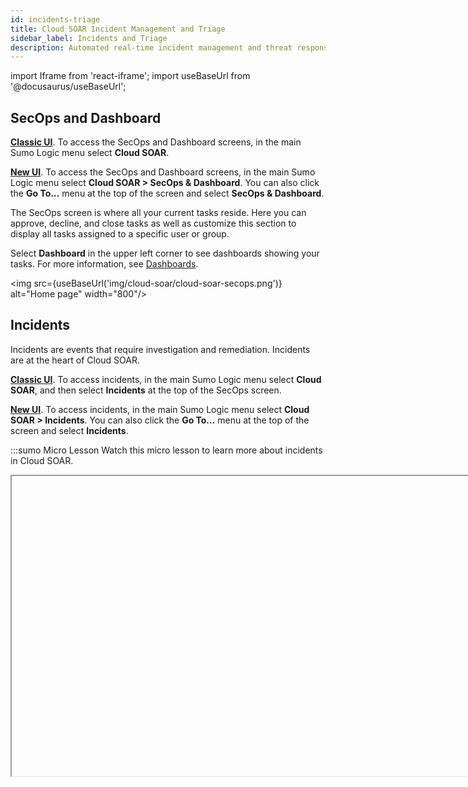 ```yaml
---
id: incidents-triage
title: Cloud SOAR Incident Management and Triage
sidebar_label: Incidents and Triage
description: Automated real-time incident management and threat response.
---
```


import Iframe from 'react-iframe';
import useBaseUrl from '@docusaurus/useBaseUrl';

## SecOps and Dashboard

[**Classic UI**](/docs/cloud-soar/overview#classic-ui). To access the SecOps and Dashboard screens, in the main Sumo Logic menu select **Cloud SOAR**.

[**New UI**](/docs/cloud-soar/overview#new-ui). To access the SecOps and Dashboard screens, in the main Sumo Logic menu select **Cloud SOAR > SecOps & Dashboard**. You can also click the **Go To...** menu at the top of the screen and select **SecOps & Dashboard**.
 
The SecOps screen is where all your current tasks reside. Here you can approve, decline, and close tasks as well as customize this section to display all tasks assigned to a specific user or group.

Select **Dashboard** in the upper left corner to see dashboards showing your tasks. For more information, see [Dashboards](#dashboards).

<img src={useBaseUrl('img/cloud-soar/cloud-soar-secops.png')} alt="Home page" width="800"/>

## Incidents

Incidents are events that require investigation and remediation. Incidents are at the heart of Cloud SOAR.

[**Classic UI**](/docs/cloud-soar/overview#classic-ui). To access incidents, in the main Sumo Logic menu select **Cloud SOAR**, and then select **Incidents** at the top of the SecOps screen.

[**New UI**](/docs/cloud-soar/overview#new-ui). To access incidents, in the main Sumo Logic menu select **Cloud SOAR > Incidents**. You can also click the **Go To...** menu at the top of the screen and select **Incidents**.

:::sumo Micro Lesson
Watch this micro lesson to learn more about incidents in Cloud SOAR.

<Iframe url="https://fast.wistia.net/embed/iframe/faxotvoq3j?web_component=true&seo=true&videoFoam=false"
  width="854px"
  height="480px"
  title="Micro Lesson: Cloud SOAR Incidents Video"
  id="wistiaVideo"
  className="video-container"
  display="initial"
  position="relative"
  allow="autoplay; fullscreen"
  allowfullscreen
/>

:::
### Filter incidents

The **Incidents** screen lists all Cloud SOAR incidents. Clicking on any of the incident IDs will open the incident. You can configure what incidents are displayed by creating queries against available incident data and saving them as incident filters.

The following criteria apply to the incidents list:
* The last 500 incidents are displayed by default.
* When no filters are applied, incidents that are marked as a favorite or not deleted will be displayed.
* When a filter is applied, incidents marked as a favorite or that meet the filter criteria will be shown. Deleted incidents that satisfy either of these conditions will also be displayed.
* If an incident is marked as a favorite, it will be displayed regardless of whether it has been deleted.
* In **Show All**, all incidents meeting the above criteria will be displayed without the 500-item limit.

<img src={useBaseUrl('img/cloud-soar/image140.png')} alt="Cloud SOAR incidents"/>

You can configure what data is to be displayed on the **Incidents** screen by adjusting which columns are viewable. To adjust these columns, click the filter icon <img src={useBaseUrl('img/cloud-soar/filter-icon.png')} alt="Filter icon" width="25"/> in the top right corner of the screen. This displays a configuration screen that allows you to choose which data is displayed. To change where on the screen it should be displayed, click the **+** next to the selection and  drag and drop it in the order to be viewed. Once you have added and organized the columns, click **Apply**.

<img src={useBaseUrl('img/cloud-soar/filter-incidents.png')} alt="Filter incidents" width="800"/>

#### Search incidents

From the **Incidents** screen you can search, build, and issue queries against existing incidents by typing in the search bar at the top of the screen.

Cloud SOAR also provides you with a command cheat sheet to help build incident filtering queries. To access the cheat sheet, click on the information icon <img src={useBaseUrl('img/cloud-soar/commands-cheat-sheet.png')} alt="Commands cheat sheet icon" width="25"/> in the search bar to display the query options.

<img src={useBaseUrl('img/cloud-soar/image142.png')} alt="Search issues" width="800"/>

#### Favorite incident searches

Once a query or a search is committed, they can be saved for future use by clicking the star icon to the right of the search bar. These saved searches will be stored as bookmarks to the right of the search bar.

<img src={useBaseUrl('img/cloud-soar/image145.png')} alt="save query" width="800"/>

#### Bulk actions

Bulk actions may be performed on any incidents in the incidents list. To perform bulk actions on incidents, check the incidents you wish to perform the bulk actions on, then click the three-dot kebab menu in the upper left-hand corner of the screen and select the appropriate bulk action from the dropdown menu.

<img src={useBaseUrl('img/cloud-soar/bulk-actions.png')} alt="Bulk actions" width="200"/>

### Add investigators

Investigators are users who are involved in incidents and have access to perform operations on the incidents and view the incident data. To be able to add investigators to incidents, you must be assigned the **Manage Investigators** [Cloud SOAR role capability](/docs/manage/users-roles/roles/role-capabilities/#cloud-soar).

To add investigators to incidents:

1. [**Classic UI**](/docs/cloud-soar/overview#classic-ui). At the top of the screen, click **Incidents**. <br/>[**New UI**](/docs/cloud-soar/overview#new-ui). In the main Sumo Logic menu, select **Cloud SOAR > Incidents**. You can also click the **Go To...** menu at the top of the screen and select **Incidents**.  
1. Check the incidents you want to add investigators to.
1. Click the three-dot kebab menu in the upper left-hand corner of the screen.
1. Select **Add Investigator**.<br/>The **Add Investigator** screen is displayed. <br/><img src={useBaseUrl('img/cloud-soar/cloud-soar-add-investigator.png')} alt="Add Investigator dialog" style={{border: '1px solid gray'}} width="700"/>
1. Select the investigators to add to the selected incidents.
   :::info
   You can also select groups in addition to selecting individuals. For more information, see [Groups](/docs/cloud-soar/overview/#groups).
   :::
1. In the **Role** column, select the role assigned to the users that you want them to have as investigators. For example, select Analyst, Administrator, or some other role. The roles must have the appropriate Cloud SOAR role capabilities that you want them to have as investigators of the incidents. (If you are selecting a group as an investigator, you cannot change the group's assigned role here. You can only change the group's role on the group itself.)
1. Click **Apply**.

#### View investigators assigned to an incident

1. [**Classic UI**](/docs/cloud-soar/overview#classic-ui). At the top of the screen, click **Incidents**. <br/>[**New UI**](/docs/cloud-soar/overview#new-ui). In the main Sumo Logic menu, select **Cloud SOAR > Incidents**. You can also click the **Go To...** menu at the top of the screen and select **Incidents**.  
1. Select an incident. The investigators appear in the **Investigators** widget. <br/><img src={useBaseUrl('img/cloud-soar/cloud-soar-incident-investigators.png')} alt="Investigators widget" style={{border: '1px solid gray'}} width="400"/>
1. To add another investigator to the incident, click the **+** icon in the upper-right of the dialog.
1. To remove an investigator from the incident, hover your mouse over the investigator name and click the trash can icon that appears to the right.
1. To change the role an investigator has for the incident, in the **Role** column select the role assigned to the user that you want them to have as an investigator.

#### Investigator roles

When you add an investigator to an incident, you select the [role assigned to the users](/docs/manage/users-roles/roles/add-remove-users-role/) that you want them to have as an investigator. The selected role must have the appropriate [Cloud SOAR role capabilities](/docs/manage/users-roles/roles/role-capabilities/#cloud-soar) that you want the investigator to have to be able to effectively investigate the incident.

For example, an incident contains sensitive data in the notes section. If you want the investigators on the incident to be able to access the notes data, the investigators you assign to the incident must have the **Note > Access** Cloud SOAR role capability assigned to their role.

:::note
To allow users to access incidents without being added as investigators, assign them the **Incident > Access all** role Cloud SOAR role capability. This privilege is useful for users who need to monitor all incidents.
:::

### Incident generation 

#### Automatically generate incidents

Cloud SOAR generates incidents with an automated process:
 1. An alert is received by Cloud SOAR via an integration.
 1. [Automation rules](/docs/cloud-soar/automation/#automation-rules) process the alert. Behind the scenes, parsing rules break out the data into artifacts to be used as arguments in playbooks, such as IP addresses, usernames, host names, and so on.
 1. The data is fed into an [incident template](/docs/cloud-soar/automation/#incident-templates).
 1. [Playbooks](#playbooks) run against the data.
 1. Cloud SOAR generates an incident.

<img src={useBaseUrl('img/cloud-soar/cloud-soar-automation-flow.png')} alt="Cloud SOAR automation flow" style={{border: '1px solid gray'}} width="800" />

#### Create a new incident manually

1. To create an incident manually, click the **+** button at the top of the **Incidents** screen. <br/><img src={useBaseUrl('img/cloud-soar/create-incident-button.png')} alt="Create incident button" style={{border: '1px solid gray'}} width="100"/>
1. A new configuration box will be displayed that contains fields an investigator can utilize to develop their incident. Not all these fields are mandatory. The ones that are required will have an asterisk (`*`) marked next to them which indicates the field has a dependency within the Cloud SOAR platform. These required fields can have their dependencies and requirements adjusted with [custom fields](/docs/cloud-soar/overview/#custom-fields). <br/><img src={useBaseUrl('img/cloud-soar/incident-creation-screen.png')} alt="Incident Creation screen" style={{border: '1px solid gray'}} width="700"/>
1. One of the most important fields is the **Type** field. This field will dictate which playbooks will be recommended later on in the configuration process. See [custom fields](/docs/cloud-soar/overview/#custom-fields) to modify the variables displayed in the **Type** field. <br/><img src={useBaseUrl('img/cloud-soar/type-field.png')} alt="Type field" style={{border: '1px solid gray'}} width="200"/>
1. Click **Next**.
1. Once you complete the **Details** page, you will want to assign appropriate playbooks to be associated with the incident. In addition to adding playbooks to the incident, you can also decide whether you want the playbook to automatically execute upon incident creation by sliding the **Autorun** button to **On**. <br/><img src={useBaseUrl('img/cloud-soar/incident-creation-automation.png')} alt="Incident Creation - Automation screen" style={{border: '1px solid gray'}} width="700"/>
1. Click **Next**.
1. The investigator may already have artifacts that they would like to add to the incident. The **Artifacts** section allows for the manual entry of new artifacts. To add a new artifact, click **Add Artifact** and choose what target field to append the data and add its value. Once completed, click **Next**. <br/><img src={useBaseUrl('img/cloud-soar/incident-creation-artifacts.png')} alt="Incident Creation - Artifacts screen" style={{border: '1px solid gray'}} width="700"/>
1. Click **Next**.
1. You have the option to create manual parent/child relationships between the new incident and any previous incident created in Cloud SOAR. Click the **Advanced** button at the bottom of the screen to select an existing incident to group together. <br/><img src={useBaseUrl('img/cloud-soar/incident-creation-relationship.png')} alt="Incident Creation - Relationships screen" style={{border: '1px solid gray'}} width="700"/>
1. Click **Next**.
1. The final step in manual incident creation is to add an investigator or a group of investigators to the incident. Select an investigator or group from the left side of the screen by double-clicking on their name and the investigator will be added to the investigators pane. <br/><img src={useBaseUrl('img/cloud-soar/incident-creation-investigators.png')} alt="Incident Creation - Investigators screen" style={{border: '1px solid gray'}} width="700"/>
1. Once finished, click **Create**.

## Incident details

Opening an incident from any section of Cloud SOAR will display the incident details page. The page is composed of three sections: The incident VIP section on the left, the properties section in the center, and the widgets section to the right.

<img src={useBaseUrl('img/cloud-soar/incident-details.png')} alt="Incident details page" style={{border: '1px solid gray'}} width="800"/>

The incident VIP section displays high-level details about a specific incident. You can also take actions such as add additional investigators or close the incident from this section. To view all available actions, click the vertical ellipsis to the left of the cogwheel. You can change the owner of the incident, change the folder where the incident is housed, export the incident details via PDF, DOC, or custom report], and clone or permanently delete the incident. To customize the details displayed in the incident VIP section, click the cogwheel <img src={useBaseUrl('img/cloud-soar/cogwheel-icon.png')} alt="Cogwheel icon" width="25"/> at the top right of the section. A new screen will be presented which will allow for adding and deleting of incident detail fields. To add a new field, you will click on the **+** sign next to the field to be added. Once all the desired fields are added, they can easily be rearranged in the desired order by dragging and dropping into place. To remove a field, simply click the **x** next to the field to be removed. Once all the details have been added and are in place, click **Apply**.

<img src={useBaseUrl('img/cloud-soar/incident-vip-section.png')} alt="Incident VIP section" style={{border: '1px solid gray'}} width="200"/>

The incident properties section in the center contains all the important information that makes up the incident, such as executed playbooks and incident tasks. This information is divided into four different sections: **Overview**, **Operations**, **Entities**, and **Documentation**.

<img src={useBaseUrl('img/cloud-soar/incident-properties.png')} alt="Incident properties" style={{border: '1px solid gray'}} width="700"/>

### Overview tab

The incident **Overview** tab contains all the pertinent information for a specific incident such as the severity, SLA counter, and category of alert. This information can be configured in [custom fields](/docs/cloud-soar/overview/#custom-fields).

### Operations tab

The **Operations** tab contains all the investigative information for a specific incident and is broken out into the following sections: **War Room**, **Playbook**, **Tasks**, and **Notes**.

#### War Room

All the information related to the ongoing incident is  visible in one place in the **War Room** section. You can quickly view and check all the steps of the analysis, done either manually or by the automation, any entities related to the incident, results of actions performed, and notes added during the incident's investigation. Information can be filtered out for the different categories, and you can add new notes by clicking the **+** button.

<img src={useBaseUrl('img/cloud-soar/war_room.png')} alt="War room" style={{border: '1px solid gray'}} width="700"/>

#### Playbooks

Any playbook that has been applied to an incident can be found under the **Playbooks** section. You can quickly view and make any necessary adjustments to the incident's playbooks, as well as add any additional playbooks that may be required during an incident's investigation.

<img src={useBaseUrl('img/cloud-soar/operations-playbooks-tab.png')} alt="Playbooks displayed in the Playbooks tab" style={{border: '1px solid gray'}} width="700"/>

If during an incident's investigation it is determined that the type of incident has changed (for example, a phishing incident turns into a ransomware incident) another type of playbook may be needed to correctly remediate an incident. You can add additional playbooks to the incident by clicking **+** at the top of the screen to the left of the **Graph View** and **List View** buttons. This will open a new screen that lists all available playbooks. Either type in the playbook name to use, or manually search through all available options and click **Add** when finished.

To explore the playbooks:

1. Click the clock icon to see playbook history. <br/><img src={useBaseUrl('img/cloud-soar/playbook-history.png')} alt="Playbook history" style={{border: '1px solid gray'}} width="700"/>
1. To view individual playbooks for the incident, click **Graph View** at the top of the panel. In the graph view, the playbook options menu can be found at the bottom of the playbook screen to re-run a playbook, download playbook results, edit the playbook, or expand the playbook. <br/><img src={useBaseUrl('img/cloud-soar/operations-playbooks-graph-view.png')} alt="Playbook displayed in the graph view" style={{border: '1px solid gray'}} width="700"/>
1. To view the details of any individual action, click on the action node. A new window displaying the action details will be displayed on the left-hand side of the screen. From this view, you can see the status of the action, its configuration, and have the choice to download the JSON results of the action. <br/><img src={useBaseUrl('img/cloud-soar/action-details.png')} alt="Action details" style={{border: '1px solid gray'}} width="700"/>
1. To view the details of the result, click the magnifying glass icon at the bottom of the action details, and the action result window will display. You can use the search bar at the top of the table to search the results.<br/><img src={useBaseUrl('img/cloud-soar/action-result.png')} alt="Action result" style={{border: '1px solid gray'}} width="500"/>
1. Because some integrations return large data sets, the table view is designed to show only a select set of attributes. For more detailed information, you can switch to the action's JSON results screen by clicking the **JSON Details** icon <img src={useBaseUrl('img/cloud-soar/json-details-icon.png')} alt="JSON Details icon" style={{border: '1px solid gray'}} width="25"/> next to the action's search bar. The JSON results view displays the full results of the executed action.  <br/><img src={useBaseUrl('img/cloud-soar/action-result-json-details.png')} alt="Action result JSON details" style={{border: '1px solid gray'}} width="500"/>

#### Tasks

The **Tasks** section allows incident managers to assign and track tasks which must be completed during an investigation. You can add tasks manually here, or add them from playbooks.

<img src={useBaseUrl('img/cloud-soar/task-list.png')} alt="Tasks section" style={{border: '1px solid gray'}} width="700"/>

To explore tasks:

1. Click a task to open it. From the resulting window you can not only view information about the task, but take actions such as approve, decline, or close the task, as well as launch the associated playbook.<br/><img src={useBaseUrl('img/cloud-soar/tasks-screen.png')} alt="Task details" style={{border: '1px solid gray'}} width="700"/>
1. To add a new Task, click the **+** button at the top-left of the Task list screen. Fill in all required fields and add any additional information necessary under the **Description** section if desired. <br/><img src={useBaseUrl('img/cloud-soar/new-task.png')} alt="New task dialog" style={{border: '1px solid gray'}} width="600"/>
    * The user listed in the **Assigned to** field will be the user responsible for completing the task.
    * The field titled **Actual Effort** should be the number of hours estimated to complete the task. As the task is updated by the assignee, this field should be changed to reflect the actual number of hours that were required to complete the task. This number will be used to provide task assessment information.
1. Once a task has been created and assigned, it will appear in the [SecOps](/docs/cloud-soar/incidents-triage/#secops-and-dashboard) screen. To view the details of a task, click on the task from the **My Operations** section of the screen. <br/><img src={useBaseUrl('img/cloud-soar/cloud-soar-secops.png')} alt="Home page" width="800"/>
1. Selecting a task will open the incident where the task was created. This will allow you to review the details of the task and access any automated playbooks and notes from the incident investigation. Once the incident data has been reviewed, investigators can choose to approve, approve and close, or decline a task by clicking the thumbs up, thumbs
down or check mark buttons next to the task's title. <br/><img src={useBaseUrl('img/cloud-soar/tasks-screen_approve-decline-buttons.png')} alt="Task buttons" style={{border: '1px solid gray'}} width="800"/>

#### Notes

The **Notes** section contains all notes either automatically created during a playbook's execution or manually created during the incident's investigation. You can export notes and search for results depending on the operational need.

<img src={useBaseUrl('img/cloud-soar/notes.png')} alt="Notes" style={{border: '1px solid gray'}} width="700"/>

To explore notes:

1. To manually add a note, click **+** to the left of the search bar and a new configuration screen will appear. <br/><img src={useBaseUrl('img/cloud-soar/new-note.png')} alt="New note dialog" style={{border: '1px solid gray'}} width="600"/>
1. Enter the note into the free form text box and click **Create** when finished.
1. When you close an incident, the system will prompt you for a note describing the reason. <br/><img src={useBaseUrl('img/cloud-soar/close-incident.png')} alt="Close Incident button" width="800"/>
1. In the **Closing Note** field, enter a note explaining the reason for incident closure and click **Apply**. <br/><img src={useBaseUrl('img/cloud-soar/close-incident-note.png')} alt="Closing note dialog" width="800"/>

### Entities tab

The **Entities** tab shows the entities associated with the incident. Entities are unique actors encountered in incoming messages, such as a user, IP address, or host.

To see entities for all incidents, open the **Entities** page. For more information, see [Entities](/docs/cloud-soar/incidents-triage/#entities).

<img src={useBaseUrl('img/cloud-soar/entities-panel.png')} alt="Entities tab" width="700"/>

### Documentation tab

The **Documentation** tab provides investigators with an area to document all steps taken during an incident's investigation.

<img src={useBaseUrl('img/cloud-soar/documentation.png')} alt="Documentation tab" width="700"/>

The **Attachments** section is a repository for investigators to house attachments related to an incident's investigation. The source of this data can vary, but will often be the output of monitoring tools and supporting documents.

To add an attachment, click **+** to the left of the search bar and provide a description for the attachment. When an attachment is added, the date and the name of the person who added it are recorded with the attachment.

## Triage

The **Triage** screen shows events that have been recorded but not yet converted to incidents.

[**Classic UI**](/docs/cloud-soar/overview#classic-ui). To access the **Triage** screen, in the main Sumo Logic menu select **Cloud SOAR**. Then in the upper left of the **SecOps** screen click **Incidents > Triage**.

[**New UI**](/docs/cloud-soar/overview#new-ui). To access the **Triage** screen, in the main Sumo Logic menu select **Cloud SOAR > Triage**.
 

<img src={useBaseUrl('img/cloud-soar/triage.png')} alt="Triage screen" style={{border: '1px solid gray'}} width="800"/>

The Cloud SOAR triage module ingests events via the Cloud SOAR API. You can use it
to triage events which may be unverified or have a low confidence level before they are converted to incidents. The triage module can be completely customized for use cases from financial fraud to network IDS alerts.

Triage events can be pending (not assigned yet), grabbed (assigned to an analyst), or converted to an incident (either automatically or manually).

Let's suppose you want to look at a pending event to determine if it needs investigation:

1. Click a pending event. The event opens.
1. You determine that you want to investigate the event. Click the three-dot kebab button and select **Grab**. <br/><img src={useBaseUrl('img/cloud-soar/grab-an-event.png')} alt="Grab on the dropdown menu" style={{border: '1px solid gray'}} width="600"/>
1. Once an event is grabbed by an analyst, any playbooks defined for that incident type will be automatically executed and the results will be displayed in the **Filtered Results** section of the event details screen. Because all playbooks for the specified incident type are automatically executed as soon as the incident is grabbed, it is recommended that separate incident types and playbooks be created for triage events.
1. After you triage the event, you may reassign it to another user for further analysis, discard it, or convert it to an incident:
   * To reassign the event, click **Reassign**.
   * To discard it, click the three-dot kebab button and select **Discard**.
   * To convert it an incident, click the three-dot kebab button and select **Convert to Incident**. <br/><img src={useBaseUrl('img/cloud-soar/reassign-discard-convert-event.png')} alt="Reassign or convert to incident" style={{border: '1px solid gray'}} width="600"/>      
1. When you click **Convert to Incident**, a dialog appears for you to select the conversion settings. Select the appropriate incident template, owner, and ID, then click **Apply**. The event, including all enrichment information gathered from any playbooks, will be automatically converted to an incident. <br/><img src={useBaseUrl('img/cloud-soar/convert-to-incident-dialog.png')} alt="Convert to incident dialog" style={{border: '1px solid gray'}} width="300"/>

### Triage field settings

By default, the triage module contains two fields, `Status` and `Type`. Additional values may be added to the `Status` field; however, the `Type` field is directly linked to the incident type field and cannot be modified directly.

New types must be added from the incidents section of the **Custom Fields** page. Up to 100 custom fields and be created for the triage module, allowing customization for any use case. To add additional custom fields for triage, see [Custom fields](/docs/cloud-soar/overview/#custom-fields).

Note that to be able to filter events in the triage module based on the values of a field, **Use as filter** must be checked when adding or modifying a field. As fields are created, they will be assigned a number starting at `1`, which will be used to identify the field when adding events via the API. The first field added will be identified as `opt_1`, the second as `opt_2`, and so on. Regardless of the ordering of the fields on the screen, these numbers will remain the same. If a field is deleted, the number will not be reused. For example, if you have defined `opt_1` through `opt_8` and delete the field `opt_8`, the next field added will still become `opt_9`. It is important to remember these field numbers, as they will be used when the API is invoked.

#### Attributes sent from Cloud SIEM

You can ingest Cloud SIEM Insights into Cloud SOAR for incident triage using the `GetInsight` Cloud SOAR API. The following Insight attributes are returned.

When you create an incident from an Insight, you can map the Insight attributes to fields in Cloud SOAR as follows:

| Attribute in Cloud SIEM | Field in Cloud SOAR |
| :-- | :-- |
| `assignee` | `Insight Assignee` (custom field) |
| `created` | `Start time` |
| `description` | `Additional Info` |
| `entity.value` | `Primary Entity` (custom field) |
| `entity.type` | `Entity Type` (custom field) |
| `id` | `Insight ID` (custom field) |
| `involvedEntities[].value` | `Involved Entities` (custom field) |
| `readableId` | `Incident ID` |
| `severity` | `Severity` |
| `status.displayName` | `Status` |
| `tags[]` | `Tags` |

:::note
When creating incidents from Insights, adding additional required attributes to the incident template will result in an error. Only those attributes sent over with Insights can be used as required attributes on the template.
:::

## Entities

The **Entities** screen shows information about entities, unique actors encountered in incoming messages, such as a user, IP address, or host. Entities displayed here are from all incidents. To see entities associated with a specific incident, see [Entities tab](#entities-tab).

[**Classic UI**](/docs/cloud-soar/overview#classic-ui). To access the **Entities** screen, in the main Sumo Logic menu select **Cloud SOAR**, and then click the **Entities** button at the top of the screen.

[**New UI**](/docs/cloud-soar/overview#new-ui). To access the **Entities** screen, in the main Sumo Logic menu select **Cloud SOAR > Entities**.
 

<img src={useBaseUrl('img/cloud-soar/entities.png')} alt="Entity section" style={{border: '1px solid gray'}} width="700"/>

To explore entities:

1. Click an entity in the list to display the results of any previous actions taken on the entity, or where in the incident the entity was extracted. <br/><img src={useBaseUrl('img/cloud-soar/entity-details.png')} alt="Entity details" style={{border: '1px solid gray'}} width="700"/>
1. Click the stopwatch icon to see the entity's history timeline. Click the date tabs to see additional information about the actions taken on each date. <br/><img src={useBaseUrl('img/cloud-soar/entity-history.png')} alt="History tab" style={{border: '1px solid gray'}} width="700"/>
1. Hover your mouse over an entity to:
   * **Lock**: Lock the entity to prevent any actions from being taken on it. This may be useful if you want to ensure that no enrichment actions are taken on attacker-controlled infrastructure or that an entity is not accidentally blocked.
   * **Delete**: Delete the entity record.
   * **Favorite**: Mark the entity as a favorite and move it to the top of the entity list. <br/><img src={useBaseUrl('img/cloud-soar/entity-actions-on-hover.png')} alt="Entity actions" style={{border: '1px solid gray'}} width="400"/>
1. To manually add an entity, click **+** at the top of the screen to the left of **Entity**. <br/><img src={useBaseUrl('img/cloud-soar/add-entity-button.png')} alt="Button to add an entity" style={{border: '1px solid gray'}} width="100"/>
1. In the **New Object** dialog, select an entity type from the **Object Type** dropdown menu. Enter information about the entity and then click **Create**. <br/><img src={useBaseUrl('img/cloud-soar/create-entity.png')} alt="New Object dialog to create a new entity" style={{border: '1px solid gray'}} width="600"/>

## Dashboards

Cloud SOAR's **Dashboards** section highlights the most important pieces of data to the user or investigator who is logged into the platform. This data is presented through the use of multiple widgets that you can add, remove, and customize to include all data relevant to your job functions and duties.

:::sumo Micro Lesson

Watch the following micro lesson to learn about dashboards.

<Iframe url="https://fast.wistia.net/embed/iframe/gqclutn3d1?web_component=true&seo=true&videoFoam=false"
  width="854px"
  height="480px"
  title="Micro Lesson: Cloud SOAR Dashboards &amp; KPI Reports Video"
  id="wistiaVideo"
  className="video-container"
  display="initial"
  position="relative"
  allow="autoplay; fullscreen"
  allowfullscreen
/>

:::

### Create a dashboard

You can create dashboards in Cloud SOAR similar to dashboards in the core Sumo Logic platform. You can also [create widgets](#create-widgets) to use in the dashboards that display text, graphs, and charts containing details about incidents and other aspects of Cloud SOAR.

1. [**Classic UI**](/docs/cloud-soar/overview#classic-ui). Go to the home screen. <br/>[**New UI**](/docs/cloud-soar/overview#new-ui). In the main Sumo Logic menu, select **Cloud SOAR > SecOps & Dashboard**. You can also click the **Go To...** menu at the top of the screen and select **ecOps & Dashboard**.  
1. Select **Dashboard** in the upper-left corner of the UI. <br/><img src={useBaseUrl('img/cloud-soar/delivery-2-access-dashboards.png')} alt="Access dashboards" style={{border: '1px solid gray'}} width="150"/>
1. Click the **+** icon in the upper-right corner of the UI and select **New Dashboard**.<br/><img src={useBaseUrl('img/cloud-soar/delivery-2-new-dashboard.png')} alt="Add dashboard button" style={{border: '1px solid gray'}} width="200"/><br/>A blank dashboard screen appears.<br/><img src={useBaseUrl('img/cloud-soar/delivery-2-empty-dashboard.png')} alt="Empty dashboard" style={{border: '1px solid gray'}} width="700"/>
1. Click on the name of the blank dashboard (such as **Dashboard 2** in the example), and give the dashboard a name. Click **No description available** and type a description.
1. Click the **Edit** button. <br/><img src={useBaseUrl('img/cloud-soar/delivery-2-edit-dashboard-button.png')} alt="Empty dashboard" style={{border: '1px solid gray'}} width="150"/><br/>The widgets panel displays to the right of the dashboard.<br/><img src={useBaseUrl('img/cloud-soar/delivery-2-new-dashboard-example.png')} alt="Widgets panel on the dashboard" style={{border: '1px solid gray'}} width="700"/>
1. Under **My Widgets** or **Public**, select widgets you'd like to add to the dashboard. These are the same widgets that are available to use in [reports](/docs/cloud-soar/incidents-triage/#report). Widgets can be graphs, charts, tables, or any kind of visual element that contains information. Click **New** to [create a new widget](#create-widgets). Click **Show List** to see all available widgets.
1. Rearrange the widgets in the dashboard as desired.
1. (Optional) Click **Public** at the top of the dashboard panel if you want to make the dashboard available for others to use.
1. (Optional) Click **Export** to to the upper-right of the dashboard panel to export the dashboard to PDF.  

### Create widgets

You can create widgets as needed to help analysts and administrators quickly get the information they need. Widgets are reusable pieces that display information in different forms, such as text, pie chart, bar chart, graph, or table.  

1. Open the widgets panel:
      1. [**Classic UI**](/docs/cloud-soar/overview#classic-ui). Go to the home screen. <br/>[**New UI**](/docs/cloud-soar/overview#new-ui). In the main Sumo Logic menu, select **Cloud SOAR > SecOps & Dashboard**. You can also click the **Go To...** menu at the top of the screen and select **ecOps & Dashboard**.  
      1. Select **Dashboard** in the upper-left corner of the UI. <br/><img src={useBaseUrl('img/cloud-soar/delivery-2-access-dashboards.png')} alt="Access dashboards" style={{border: '1px solid gray'}} width="150"/>
      1. Select a dashboard.
      1. Click the **Edit** button. <br/><img src={useBaseUrl('img/cloud-soar/delivery-2-edit-dashboard-button.png')} alt="Empty dashboard" style={{border: '1px solid gray'}} width="150"/><br/>
      :::note
      Widgets are shared between **Dashboards** and [**Reports**](#report).
      :::
1. The widgets panel displays to the right of the screen.<br/><img src={useBaseUrl('img/cloud-soar/delivery-2-widgets.png')} alt="Widgets panel" style={{border: '1px solid gray'}} width="200"/>
1. Click **New**.<br/>The dialog to create new widgets displays. <br/><img src={useBaseUrl('img/cloud-soar/delivery-2-create-widget.png')} alt="Create a widget" style={{border: '1px solid gray'}} width="700"/>
1. In **Name**, provide a name that clearly explains the widget's purpose.
1. In **Group by**, select whether you want incidents listed in the widget to be grouped by **Status**, **Incident ID**, or **Start time**.
1. On the left, select the type of widget to create (pie chart, bar chart, graph, table, or text).
1. At the top, query for elements to view in the widget, such as incidents, notes, tasks, and attachments.
1. Click **Public** if you want to make the widget available for others to use.
1. Click **Save** when done.

## Report

With the **Report** option, you can create incident reports to share with others as well as [widgets](#create-widgets) to use in the report that display text, graphs, tables, and charts containing details about incidents and other aspects of Cloud SOAR.

 
1. [**Classic UI**](/docs/cloud-soar/overview#classic-ui). Click the gear icon <img src={useBaseUrl('img/cloud-soar/cloud-soar-settings-icon.png')} alt="Settings menu icon" style={{border: '1px solid gray'}} width="25"/> in the top right and select **Report**. <br/>[**New UI**](/docs/cloud-soar/overview#new-ui). In the main Sumo Logic menu, select **Cloud SOAR > Report**. You can also click the **Go To...** menu at the top of the screen and select **Report**. <br/>The Report UI appears. <br/><img src={useBaseUrl('img/cloud-soar/delivery-2-report-ui.png')} alt="Reports user interface" style={{border: '1px solid gray'}} width="700"/>
1. Click the **+** icon in the upper left corner.
1. On the right side, select widgets to add to the report from **My Widgets** or **Public**. These are the same widgets that are available to use in [dashboards](#create-a-dashboard). Widgets can be graphs, charts, tables, or any kind of visual element that contains information. Click **New** to [create a new widget](#create-widgets). Click **Show List** to see all available widgets.  
1. Rearrange the widgets in the report as needed.<br/><img src={useBaseUrl('img/cloud-soar/delivery-2-widgets-in-report.png')} alt="Widgets in a report" style={{border: '1px solid gray'}} width="700"/>
1. Click **Save**. In the dialog:
    1. Provide a **Report name** and a **Description**.
    1. Click **Schedule** to schedule the report to run on a regular basis.
    1. Scroll to the bottom of the dialog and click **Public** if you want to make the report available to others.
    1. Click **Save**.<br/><img src={useBaseUrl('img/cloud-soar/delivery-2-save-report.png')} alt="Save a report" style={{border: '1px solid gray'}} width="300"/>
1. Click **Export** to export the report to PDF.
1. Click **Open** to open available reports.
